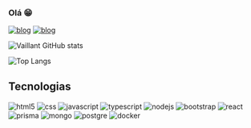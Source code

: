 ###  Olá 😁

[![blog](https://img.shields.io/badge/gabrielvaillant-000000?style=for-the-badge&logo=About.me&logoColor=white)](https://gabrielvaillant.vercel.app/)
[![blog](https://img.shields.io/badge/LinkedIn-0077B5?style=for-the-badge&logo=linkedin&logoColor=white)](https://www.linkedin.com/in/gb-vaillant/)

![Vaillant GitHub stats](https://github-readme-stats.vercel.app/api?username=GBvaillant&show_icons=true&theme=transparent)

![Top Langs](https://github-readme-stats.vercel.app/api/top-langs/?username=GBvaillant&theme=transparent)


## Tecnologias

<div>
<img align='center' alt='html5' src='https://img.shields.io/badge/HTML5-E34F26?style=for-the-badge&logo=html5&logoColor=white'> 
<img align='center' alt='css' src='https://img.shields.io/badge/CSS3-1572B6?style=for-the-badge&logo=css3&logoColor=white'>
<img align='center' alt='javascript' src='https://img.shields.io/badge/JavaScript-323330?style=for-the-badge&logo=javascript&logoColor=F7DF1E'>
<img align='center' alt='typescript' src='https://img.shields.io/badge/TypeScript-007ACC?style=for-the-badge&logo=typescript&logoColor=white'>
<img align='center' alt='nodejs' src='https://img.shields.io/badge/Node.js-43853D?style=for-the-badge&logo=node.js&logoColor=white '>
<img align='center' alt='bootstrap' src='https://img.shields.io/badge/Bootstrap-563D7C?style=for-the-badge&logo=bootstrap&logoColor=white'>
<img align='center' alt='react' src='https://img.shields.io/badge/React-20232A?style=for-the-badge&logo=react&logoColor=61DAFB'>
<img align='center' alt='prisma' src='https://img.shields.io/badge/Prisma-3982CE?style=for-the-badge&logo=Prisma&logoColor=white'>
<img align='center' alt='mongo' src='https://img.shields.io/badge/MongoDB-4EA94B?style=for-the-badge&logo=mongodb&logoColor=white'>
<img align='center' alt='postgre' src='https://img.shields.io/badge/PostgreSQL-316192?style=for-the-badge&logo=postgresql&logoColor=white'>
<img align='center' alt='docker' src='https://img.shields.io/badge/docker-%230db7ed.svg?style=for-the-badge&logo=docker&logoColor=white'>

</div>
